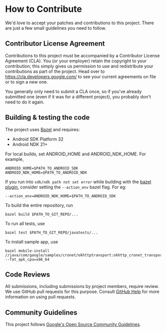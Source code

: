 # How to Contribute

We'd love to accept your patches and contributions to this project. There are
just a few small guidelines you need to follow.

## Contributor License Agreement

Contributions to this project must be accompanied by a Contributor License
Agreement (CLA). You (or your employer) retain the copyright to your
contribution; this simply gives us permission to use and redistribute your
contributions as part of the project. Head over to
<https://cla.developers.google.com/> to see your current agreements on file or
to sign a new one.

You generally only need to submit a CLA once, so if you've already submitted one
(even if it was for a different project), you probably don't need to do it
again.

## Building & testing the code

The project uses [Bazel](https://bazel.build/) and requires:

- Android SDK Platform 32
- Android NDK 21+

For local builds, set ANDROID_HOME and ANDROID_NDK_HOME. For example,
```
ANDROID_HOME=$PATH_TO_ANDROID_SDK
ANDROID_NDK_HOME=$PATH_TO_ANDROID_NDK
```

If you run into `sdk/ndk path not set error` while building with the [bazel plugin](https://plugins.jetbrains.com/plugin/9185-bazel-for-android-studio), 
consider setting the `--action_env` bazel flag. For eg:
```
--action_env=ANDROID_NDK_HOME=$PATH_TO_ANDROID_SDK
```

To build the entire repository, run

```
bazel build $PATH_TO_GIT_REPO/...
```

To run all tests, use

```
bazel test $PATH_TO_GIT_REPO/javatests/...
```

To install sample app, use

```
bazel mobile-install //java/com/google/samples/cronet/okhttptransport:okhttp_cronet_transport_sample --fat_apk_cpu=x86_64
```

## Code Reviews

All submissions, including submissions by project members, require review. We
use GitHub pull requests for this purpose. Consult
[GitHub Help](https://help.github.com/articles/about-pull-requests/) for more
information on using pull requests.

## Community Guidelines

This project follows
[Google's Open Source Community Guidelines](https://opensource.google/conduct/).
